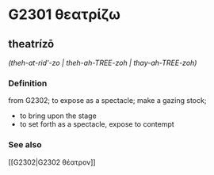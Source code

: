 # G2301 θεατρίζω

## theatrízō

_(theh-at-rid'-zo | theh-ah-TREE-zoh | thay-ah-TREE-zoh)_

### Definition

from G2302; to expose as a spectacle; make a gazing stock; 

- to bring upon the stage
- to set forth as a spectacle, expose to contempt

### See also

[[G2302|G2302 θέατρον]]
